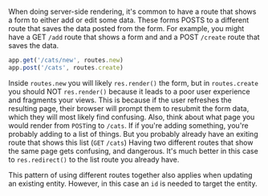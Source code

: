 When doing server-side rendering, it's common to have a route that shows a form to either add or edit some data. These forms POSTS to a different route that saves the data posted from the form. For example, you might have a GET `/add` route that shows a form and and a POST `/create` route that saves the data.

```js
app.get('/cats/new', routes.new)
app.post('/cats', routes.create)
```

Inside `routes.new` you will likely `res.render()` the form, but in `routes.create` you should NOT `res.render()` because it leads to a poor user experience and fragments your views.
This is because if the user refreshes the resulting page, their browser will prompt them to resubmit the form data, which they will most likely find confusing.
Also, think about what page you would render from `POST`ing to `/cats`.
If if you're adding something, you're probably adding to a list of things.
But you probably already have an exiting route that shows this list (`GET` `/cats`)
Having two different routes that show the same page gets confusing, and dangerous.
It's much better in this case to `res.redirect()` to the list route you already have.

This pattern of using different routes together also applies when updating an existing entity.
However, in this case an `id` is needed to target the entity.

